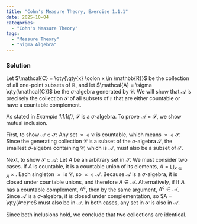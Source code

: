 ```yaml
---
title: "Cohn's Measure Theory, Exercise 1.1.1"
date: 2025-10-04
categories:
  - "Cohn's Measure Theory"
tags:
  - "Measure Theory"
  - "Sigma Algebra"
---
```


### Solution

Let $\mathcal{C} = \qty{\qty{x} \colon x \in \mathbb{R}}$ be the collection of all one-point subsets of $\mathbb{R}$, and let $\mathcal{A} = \sigma \qty(\mathcal{C})$ be the $\sigma$-algebra generated by $\mathcal{C}$. 
We will show that $\mathcal{A}$ is precisely the collection $\mathcal{S}$ of all subsets of $\mathbb{r}$ that are either countable or have a countable complement. 

As stated in *Example 1.1.1(f)*, $\mathcal{S}$ is a $\sigma$-algebra. 
To prove $\mathcal{A} = \mathcal{S}$, we show mutual inclusion.

First, to show $\mathcal{A} \subset \mathcal{S}$: 
Any set $\qty{x} \in \mathcal{C}$ is countable, which means $\qty{x} \in \mathcal{S}$. 
Since the generating collection $\mathcal{C}$ is a subset of the $\sigma$-algebra $\mathcal{S}$, the smallest $\sigma$-algebra containing $\mathcal{C}$, which is $\mathcal{A}$, must also be a subset of $\mathcal{S}$.

Next, to show $\mathcal{S} \subset \mathcal{A}$: 
Let $A$ be an arbitrary set in $\mathcal{S}$. We must consider two cases. 
If $A$ is countable, it is a countable union of its elements, $A = \bigcup_{x \in A} \qty{x}$.
Each singleton $\qty{x}$ is $\mathcal{C}$, so $\qty{x} \in \mathcal{A}$.
Because $\mathcal{A}$ is a $\sigma$-algebra, it is closed under countable unions, and therefore $A \in \mathcal{A}$.
Alternatively, if If $A$ has a countable complement, $A^c$, then by the same argument, $A^c \in \mathcal{A}$.
Since $\mathcal{A}$ is a $\sigma$-algebra, it is closed under complementation, so $A = \qty(A^c)^c$ must also be in $\mathcal{A}$. 
In both cases, any set in $\mathcal{S}$ is also in $\mathcal{A}$. 

Since both inclusions hold, we conclude that two collections are identical.
